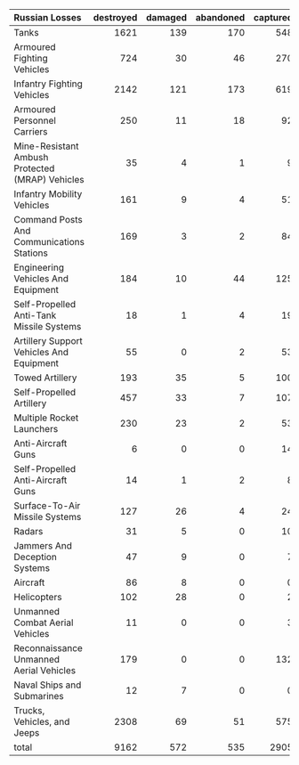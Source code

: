 | Russian Losses                                   |   destroyed |   damaged |   abandoned |   captured |   total |
|:-------------------------------------------------|------------:|----------:|------------:|-----------:|--------:|
| Tanks                                            |        1621 |       139 |         170 |        548 |    2478 |
| Armoured Fighting Vehicles                       |         724 |        30 |          46 |        270 |    1070 |
| Infantry Fighting Vehicles                       |        2142 |       121 |         173 |        619 |    3055 |
| Armoured Personnel Carriers                      |         250 |        11 |          18 |         92 |     371 |
| Mine-Resistant Ambush Protected  (MRAP) Vehicles |          35 |         4 |           1 |          9 |      49 |
| Infantry Mobility Vehicles                       |         161 |         9 |           4 |         51 |     225 |
| Command Posts And Communications Stations        |         169 |         3 |           2 |         84 |     258 |
| Engineering Vehicles And Equipment               |         184 |        10 |          44 |        125 |     363 |
| Self-Propelled Anti-Tank Missile Systems         |          18 |         1 |           4 |         19 |      42 |
| Artillery Support Vehicles And Equipment         |          55 |         0 |           2 |         53 |     110 |
| Towed Artillery                                  |         193 |        35 |           5 |        100 |     333 |
| Self-Propelled Artillery                         |         457 |        33 |           7 |        107 |     604 |
| Multiple Rocket Launchers                        |         230 |        23 |           2 |         53 |     308 |
| Anti-Aircraft Guns                               |           6 |         0 |           0 |         14 |      20 |
| Self-Propelled Anti-Aircraft Guns                |          14 |         1 |           2 |          8 |      25 |
| Surface-To-Air Missile Systems                   |         127 |        26 |           4 |         24 |     181 |
| Radars                                           |          31 |         5 |           0 |         10 |      46 |
| Jammers And Deception Systems                    |          47 |         9 |           0 |          7 |      63 |
| Aircraft                                         |          86 |         8 |           0 |          0 |      94 |
| Helicopters                                      |         102 |        28 |           0 |          2 |     132 |
| Unmanned Combat Aerial Vehicles                  |          11 |         0 |           0 |          3 |      14 |
| Reconnaissance Unmanned Aerial Vehicles          |         179 |         0 |           0 |        132 |     311 |
| Naval Ships and Submarines                       |          12 |         7 |           0 |          0 |      19 |
| Trucks, Vehicles, and Jeeps                      |        2308 |        69 |          51 |        575 |    3003 |
| total                                            |        9162 |       572 |         535 |       2905 |   13174 |
